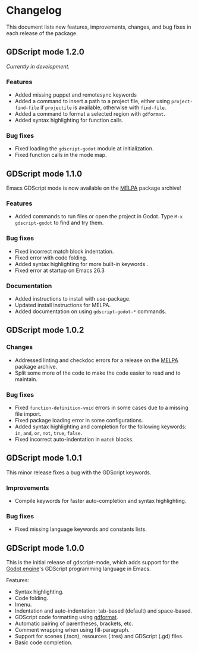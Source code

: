 # Changelog

This document lists new features, improvements, changes, and bug fixes in each release of the package.

## GDScript mode 1.2.0

_Currently in development._

### Features

- Added missing puppet and remotesync keywords
- Added a command to insert a path to a project file, either using `project-find-file` if `projectile` is available, otherwise with `find-file`.
- Added a command to format a selected region with `gdformat`.
- Added syntax highlighting for function calls.

### Bug fixes

- Fixed loading the `gdscript-godot` module at initialization.
- Fixed function calls in the mode map.

## GDScript mode 1.1.0

Emacs GDScript mode is now available on the [MELPA](https://melpa.org/) package archive!

### Features

- Added commands to run files or open the project in Godot. Type `M-x gdscript-godot` to find and try them.

### Bug fixes

- Fixed incorrect match block indentation.
- Fixed error with code folding.
- Added syntax highlighting for more built-in keywords .
- Fixed error at startup on Emacs 26.3

### Documentation

- Added instructions to install with use-package.
- Updated install instructions for MELPA.
- Added documentation on using `gdscript-godot-*` commands.

## GDScript mode 1.0.2

### Changes

- Addressed linting and checkdoc errors for a release on the [MELPA](https://melpa.org/) package archive.
- Split some more of the code to make the code easier to read and to maintain.

### Bug fixes

- Fixed `function-definition-void` errors in some cases due to a missing file import.
- Fixed package loading error in some configurations.
- Added syntax highlighting and completion for the following keywords: `in`, `and`, `or`, `not`, `true`, `false`.
- Fixed incorrect auto-indentation in `match` blocks.

## GDScript mode 1.0.1

This minor release fixes a bug with the GDScript keywords.

### Improvements

- Compile keywords for faster auto-completion and syntax highlighting.

### Bug fixes

- Fixed missing language keywords and constants lists.

## GDScript mode 1.0.0

This is the initial release of gdscript-mode, which adds support for the [Godot engine](https://godotengine.org/)'s GDScript programming language in Emacs.

Features:

- Syntax highlighting.
- Code folding.
- Imenu.
- Indentation and auto-indentation: tab-based (default) and space-based.
- GDScript code formatting using [gdformat](https://github.com/scony/godot-gdscript-toolkit/).
- Automatic pairing of parentheses, brackets, etc.
- Comment wrapping when using fill-paragraph.
- Support for scenes (.tscn), resources (.tres) and GDScript (.gd) files.
- Basic code completion.
